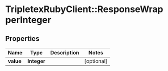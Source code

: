 # TripletexRubyClient::ResponseWrapperInteger

## Properties
Name | Type | Description | Notes
------------ | ------------- | ------------- | -------------
**value** | **Integer** |  | [optional] 


